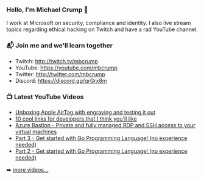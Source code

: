 ### Hello, I'm Michael Crump 👋

I work at Microsoft on security, compliance and identity. I also live stream topics regarding ethical hacking on Twitch and have a rad YouTube channel. 

### 📬 Join me and we'll learn together

- Twitch: http://twitch.tv/mbcrump
- YouTube: https://youtube.com/mbcrump
- Twitter: http://twitter.com/mbcrump
- Discord: https://discord.gg/qrGrx8m

### 📺 Latest YouTube Videos

<!-- YOUTUBE:START -->
- [Unboxing Apple AirTag with engraving and testing it out](https://www.youtube.com/watch?v=exBMOkWoCzI)
- [10 cool links for developers that I think you'll like](https://www.youtube.com/watch?v=D_pA19TB-Kk)
- [Azure Bastion - Private and fully managed RDP and SSH access to your virtual machines](https://www.youtube.com/watch?v=qzCaXUIcG_Q)
- [Part 3 - Get started with Go Programming Language! (no experience needed)](https://www.youtube.com/watch?v=MRavAhhge2w)
- [Part 2 - Get started with Go Programming Language! (no experience needed)](https://www.youtube.com/watch?v=zuhnzIlDgwQ)
<!-- YOUTUBE:END -->

➡️ [more videos...](https://youtube.com/mbcrump)

